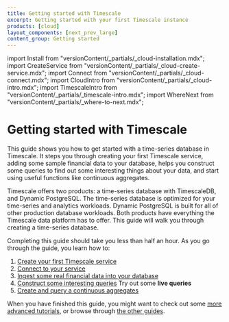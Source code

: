 ```yaml
---
title: Getting started with Timescale
excerpt: Getting started with your first Timescale instance
products: [cloud]
layout_components: [next_prev_large]
content_group: Getting started
---
```


import Install from "versionContent/_partials/_cloud-installation.mdx";
import CreateService from "versionContent/_partials/_cloud-create-service.mdx";
import Connect from "versionContent/_partials/_cloud-connect.mdx";
import CloudIntro from "versionContent/_partials/_cloud-intro.mdx";
import TimescaleIntro from "versionContent/_partials/_timescale-intro.mdx";
import WhereNext from "versionContent/_partials/_where-to-next.mdx";

# Getting started with Timescale

<TimescaleIntro />

This guide shows you how to get started with a time-series database in
Timescale. It steps you through creating your first Timescale service, adding
some sample financial data to your database, helps you construct some queries to
find out some interesting things about your data, and start using useful
functions like continuous aggregates.

<CloudIntro />

Timescale offers two products: a time-series database with TimescaleDB, and 
Dynamic PostgreSQL. The time-series database is optimized for your time-series 
and analytics workloads. Dynamic PostgreSQL is built for all of other 
production database workloads. Both products have everything the Timescale data 
platform has to offer. This guide will walk you through creating a time-series 
database. 

Completing this guide should take you less than half an hour. As you go through
the guide, you learn how to:

1.  [Create your first Timescale service][services-create]
1.  [Connect to your service][services-connect]
1.  [Ingest some real financial data into your database][ingest-data]
1.  [Construct some interesting queries][queries] <FeaturedCTA href="/getting-started/latest/queries/#try-it-out-code-block-1" data-tracking="cta-try-out-queries">Try out some <b>live queries</b></FeaturedCTA>
1.  [Create and query a continuous aggregates][caggs]

When you have finished this guide, you might want to check out some
[more advanced tutorials][tutorials], or browse through
[the other guides][use-timescale].

[tutorials]: /tutorials/:currentVersion:/
[use-timescale]: /use-timescale/:currentVersion:/
[services-create]: /getting-started/:currentVersion:/services#create-your-timescale-account
[services-connect]: /getting-started/:currentVersion:/services/#connect-to-your-service
[ingest-data]: /getting-started/:currentVersion:/time-series-data/
[queries]: /getting-started/:currentVersion:/queries/
[caggs]: /getting-started/:currentVersion:/aggregation/
